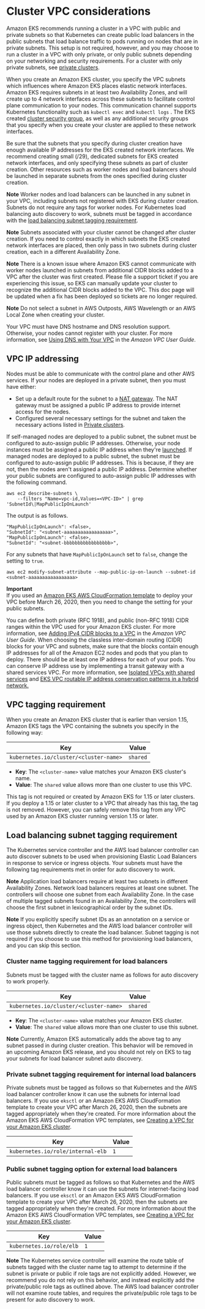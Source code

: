 # Cluster VPC considerations<a name="network_reqs"></a>

Amazon EKS recommends running a cluster in a VPC with public and private subnets so that Kubernetes can create public load balancers in the public subnets that load balance traffic to pods running on nodes that are in private subnets\. This setup is not required, however, and you may choose to run a cluster in a VPC with  only private, or only public subnets depending on your networking and security requirements. For a cluster with only private subnets, see [private clusters](private-clusters.md)\.

When you create an Amazon EKS cluster, you specify the VPC subnets which influences where Amazon EKS places elastic network interfaces\. Amazon EKS requires subnets in at least two Availability Zones, and will create up to 4 network interfaces across these subnets to facilitate control plane communication to your nodes\. This communication channel supports Kubernetes functionality such as  `kubectl exec`  and  `kubectl logs`  \. The EKS created [cluster security group](sec-group-reqs.md#cluster-sg), as well as any additional security groups that you specify when you create your cluster are applied to these network interfaces\. 

Be sure that the subnets that you specify during cluster creation have enough available IP addresses for the EKS created network interfaces\. We recommend creating small (/29), dedicated subnets for EKS created network interfaces, and only specifying these subnets as part of cluster creation. Other resources such as worker nodes and load balancers should be launched in separate subnets from the ones specified during cluster creation. 

**Note**
Worker nodes and load balancers can be launched in any subnet in your VPC, including subnets not registered with EKS during cluster creation. Subnets do not require any tags for worker nodes. For Kubernetes load balancing auto discovery to work, subnets must be tagged in accordance with the [load balancing subnet tagging requirement](#vpc-subnet-tagging)\.

**Note** 
Subnets associated with your cluster cannot be changed after cluster creation. If you need to control exactly in which subnets the EKS created network interfaces are placed, then only pass in two subnets during cluster creation, each in a different Availability Zone\.

**Note**
There is a known issue where Amazon EKS cannot communicate with worker nodes launched in subnets from additional CIDR blocks added to a VPC after the cluster was first created. Please file a support ticket if you are experiencing this issue, so EKS can manually update your cluster to recognize the additional CIDR blocks added to the VPC. This doc page will be updated when a fix has been deployed so tickets are no longer required.

**Note**
Do not select a subnet in AWS Outposts, AWS Wavelength or an AWS Local Zone when creating your cluster.

Your VPC must have DNS hostname and DNS resolution support\. Otherwise, your nodes cannot register with your cluster\. For more information, see [Using DNS with Your VPC](https://docs.aws.amazon.com/vpc/latest/userguide/vpc-dns.html) in the *Amazon VPC User Guide*\.

## VPC IP addressing<a name="vpc-cidr"></a>

Nodes must be able to communicate with the control plane and other AWS services\. If your nodes are deployed in a private subnet, then you must have either:
+ Set up a default route for the subnet to a [NAT gateway](https://docs.aws.amazon.com/vpc/latest/userguide/vpc-nat-gateway.html)\. The NAT gateway must be assigned a public IP address to provide internet access for the nodes\. 
+ Configured several necessary settings for the subnet and taken the necessary actions listed in [Private clusters](private-clusters.md)\. 

If self\-managed nodes are deployed to a public subnet, the subnet must be configured to auto\-assign public IP addresses\. Otherwise, your node instances must be assigned a public IP address when they're [launched](https://docs.aws.amazon.com/vpc/latest/userguide/vpc-ip-addressing.html#vpc-public-ip)\. If managed nodes are deployed to a public subnet, the subnet must be configured to auto\-assign public IP addresses\. This is because, if they are not, then the nodes aren't assigned a public IP address\. Determine whether your public subnets are configured to auto\-assign public IP addresses with the following command\.

```
aws ec2 describe-subnets \
    --filters "Name=vpc-id,Values=<VPC-ID>" | grep 'SubnetId\|MapPublicIpOnLaunch'
```

The output is as follows\.

```
"MapPublicIpOnLaunch": <false>,
"SubnetId": "<subnet-aaaaaaaaaaaaaaaaa>",
"MapPublicIpOnLaunch": <false>,
"SubnetId": "<subnet-bbbbbbbbbbbbbbbbb>",
```

For any subnets that have `MapPublicIpOnLaunch` set to `false`, change the setting to `true`\.

```
aws ec2 modify-subnet-attribute --map-public-ip-on-launch --subnet-id <subnet-aaaaaaaaaaaaaaaaa>
```

**Important**  
If you used an [Amazon EKS AWS CloudFormation template](create-public-private-vpc.md) to deploy your VPC before March 26, 2020, then you need to change the setting for your public subnets\.

You can define both private \(RFC 1918\), and public \(non\-RFC 1918\) CIDR ranges within the VPC used for your Amazon EKS cluster\. For more information, see [Adding IPv4 CIDR blocks to a VPC](https://docs.aws.amazon.com/vpc/latest/userguide/VPC_Subnets.html#vpc-resize) in the *Amazon VPC User Guide*\. When choosing the classless inter\-domain routing \(CIDR\) blocks for your VPC and subnets, make sure that the blocks contain enough IP addresses for all of the Amazon EC2 nodes and pods that you plan to deploy\. There should be at least one IP address for each of your pods\. You can conserve IP address use by implementing a transit gateway with a shared services VPC\. For more information, see [Isolated VPCs with shared services](https://docs.aws.amazon.com/vpc/latest/tgw/transit-gateway-isolated-shared.html) and [EKS VPC routable IP address conservation patterns in a hybrid network\.](http://aws.amazon.com/blogs/containers/eks-vpc-routable-ip-address-conservation/)

## VPC tagging requirement<a name="vpc-tagging"></a>

When you create an Amazon EKS cluster that is earlier than version 1\.15, Amazon EKS tags the VPC containing the subnets you specify in the following way:


| Key | Value | 
| --- | --- | 
|  `kubernetes.io/cluster/<cluster-name>`  |  `shared`  | 
+ **Key**: The `<cluster-name>` value matches your Amazon EKS cluster's name\. 
+ **Value**: The `shared` value allows more than one cluster to use this VPC\.

This tag is not required or created by Amazon EKS for 1\.15 or later clusters\. If you deploy a 1\.15 or later cluster to a VPC that already has this tag, the tag is not removed\. However, you can safely remove this tag from any VPC used by an Amazon EKS cluster running version 1\.15 or later.

## Load balancing subnet tagging requirement<a name="vpc-subnet-tagging"></a>

The Kubernetes service controller and the AWS load balancer controller can auto discover subnets to be used when provisioning Elastic Load Balancers in response to service or ingress objects. Your subnets must have the following tag requirements met in order for auto discovery to work.

**Note**
Application load balancers require at least two subnets in different Availability Zones. Network load balancers requires at least one subnet. The controllers will choose one subnet from each Availability Zone. In the case of multiple tagged subnets found in an Availability Zone, the controllers will choose the first subnet in lexicographical order by the subnet IDs.

**Note**
If you explicitly specify subnet IDs as an annotation on a service or ingress object, then Kubernetes and the AWS load balancer controller will use those subnets directly to create the load balancer. Subnet tagging is not required if you choose to use this method for provisioning load balancers, and you can skip this section.

### Cluster name tagging requirement for load balancers<a name="vpc-load-balancer-subnet-tagging"></a>

Subnets must be tagged with the cluster name as follows for auto discovery to work properly\.

| Key | Value | 
| --- | --- | 
| `kubernetes.io/cluster/<cluster-name>` | `shared` | 
+ **Key**: The `<cluster-name>` value matches your Amazon EKS cluster\. 
+ **Value**: The `shared` value allows more than one cluster to use this subnet\.

**Note**
Currently, Amazon EKS automatically adds the above tag to any subnet passed in during cluster creation. This behavior will be removed in an upcoming Amazon EKS release, and you should not rely on EKS to tag your subnets for load balancer subnet auto discovery\. 

### Private subnet tagging requirement for internal load balancers<a name="vpc-private-subnet-tagging"></a>

Private subnets must be tagged as follows so that Kubernetes and the AWS load balancer controller know it can use the subnets for internal load balancers\. If you use `eksctl` or an Amazon EKS AWS CloudFormation template to create your VPC after March 26, 2020, then the subnets are tagged appropriately when they're created\. For more information about the Amazon EKS AWS CloudFormation VPC templates, see [Creating a VPC for your Amazon EKS cluster](create-public-private-vpc.md)\.


| Key | Value | 
| --- | --- | 
|  `kubernetes.io/role/internal-elb`  |  `1`  | 

### Public subnet tagging option for external load balancers<a name="vpc-public-subnet-tagging"></a>

Public subnets must be tagged as follows so that Kubernetes and the AWS load balancer controller know it can use the subnets for internet-facing load balancers. If you use `eksctl` or an Amazon EKS AWS CloudFormation template to create your VPC after March 26, 2020, then the subnets are tagged appropriately when they're created\. For more information about the Amazon EKS AWS CloudFormation VPC templates, see [Creating a VPC for your Amazon EKS cluster](create-public-private-vpc.md)\.


| Key | Value | 
| --- | --- | 
| `kubernetes.io/role/elb` | `1` | 

**Note**
The Kubernetes service controller will examine the route table of subnets tagged with the cluster name tag to attempt to determine if the subnet is private or public if role tags are not explicitly added. However, we recommend you do not rely on this behavior, and instead explicitly add the private/public role tags as outlined above. The AWS load balancer controller will not examine route tables, and requires the private/public role tags to be present for auto discovery to work\.
